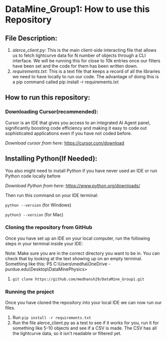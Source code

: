 # DataMine_Group1: How to use this Repository

## File Description:
1. *alerce_client.py*: This is the main client-side interacting file that allows us to fetch lightcurve data for N number of objects through a CLI interface. We will be running this for close to 10k entries once our filters have been set and the code for them has been written down. 
2.  *requirements.txt*: This is a text file that keeps a record of all the libraries we need to have locally to run our code. The advantage of doing this is a pip command called pip install -r requirements.txt

## How to run this repository:

### Downloading Cursor(recommended): 
Cursor is an IDE that gives you access to an integrated AI Agent panel, significantly boosting code efficiency and making it easy to code out sophisticated applications even if you have not coded before.

*Download cursor from here*: https://cursor.com/download

## Installing Python(If Needed):
You also might need to install Python if you have never used an IDE or run Python code locally before

*Download Python from here*: https://www.python.org/downloads/

Then run this command on your IDE terminal:

`python --version` (for Windows)

`python3 --version` (for Mac)


### Cloning the repository from GitHub
Once you have set up an IDE on your local computer, run the following steps in your terminal inside your IDE:

Note: Make sure you are in the correct directory you want to be in. You can check that by looking at the text showing up on an empty terminal. Something like this: PS C:\Users\medha\OneDrive - purdue.edu\Desktop\DataMinePhysics>

1. `git clone https://github.com/medhansh29/DataMine_Group1.git`

### Running the project
Once you have cloned the repository into your local IDE we can now run our files.

1. Run `pip install -r requirements.txt`
2. Run the file alerce_client.py as a test to see if it works for you, run it for something like 5-10 objects and see if a CSV is made. The CSV has all the lightcurve data, so it isn't readable or filtered yet.
